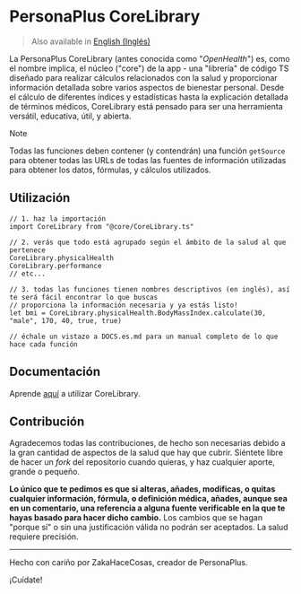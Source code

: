 # PersonaPlus CoreLibrary

> Also available in [English (Inglés)]((https://github.com/ZakaHaceCosas/personaplus/blob/main/core/README.es.md))

La PersonaPlus CoreLibrary (antes conocida como "_OpenHealth_") es, como el nombre implica, el núcleo ("core") de la app - una "librería" de código TS diseñado para realizar cálculos relacionados con la salud y proporcionar información detallada sobre varios aspectos de bienestar personal. Desde el cálculo de diferentes índices y estadísticas hasta la explicación detallada de términos médicos, CoreLibrary está pensado para ser una herramienta versátil, educativa, útil, y abierta.

> [!NOTE]
> Todas las funciones deben contener (y contendrán) una función `getSource` para obtener todas las URLs de todas las fuentes de información utilizadas para obtener los datos, fórmulas, y cálculos utilizados.

## Utilización

```tsx
// 1. haz la importación
import CoreLibrary from "@core/CoreLibrary.ts"

// 2. verás que todo está agrupado según el ámbito de la salud al que pertenece
CoreLibrary.physicalHealth
CoreLibrary.performance
// etc...

// 3. todas las funciones tienen nombres descriptivos (en inglés), así te será fácil encontrar lo que buscas
// proporciona la información necesaria y ya estás listo!
let bmi = CoreLibrary.physicalHealth.BodyMassIndex.calculate(30, "male", 170, 40, true, true)

// échale un vistazo a DOCS.es.md para un manual completo de lo que hace cada función
```

## Documentación

Aprende [aquí](DOCS.es.md) a utilizar CoreLibrary.

## Contribución

Agradecemos todas las contribuciones, de hecho son necesarias debido a la gran cantidad de aspectos de la salud que hay que cubrir. Siéntete libre de hacer un _fork_ del repositorio cuando quieras, y haz cualquier aporte, grande o pequeño.

**Lo único que te pedimos es que si alteras, añades, modificas, o quitas cualquier información, fórmula, o definición médica, añades, aunque sea en un comentario, una referencia a alguna fuente verificable en la que te hayas basado para hacer dicho cambio.** Los cambios que se hagan "porque sí" o sin una justificación válida no podrán ser aceptados. La salud requiere precisión.

---

Hecho con cariño por ZakaHaceCosas, creador de PersonaPlus.

¡Cuídate!
